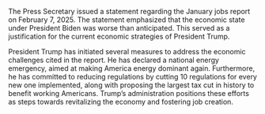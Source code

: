 The Press Secretary issued a statement regarding the January jobs report on February 7, 2025. The statement emphasized that the economic state under President Biden was worse than anticipated. This served as a justification for the current economic strategies of President Trump. 

President Trump has initiated several measures to address the economic challenges cited in the report. He has declared a national energy emergency, aimed at making America energy dominant again. Furthermore, he has committed to reducing regulations by cutting 10 regulations for every new one implemented, along with proposing the largest tax cut in history to benefit working Americans. Trump’s administration positions these efforts as steps towards revitalizing the economy and fostering job creation.